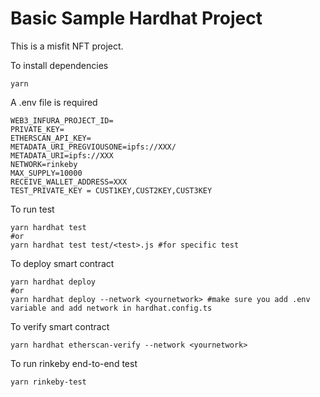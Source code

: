 # Basic Sample Hardhat Project

This is a misfit NFT project.

To install dependencies
```shell
yarn 
```

A .env file is required
```
WEB3_INFURA_PROJECT_ID=
PRIVATE_KEY=
ETHERSCAN_API_KEY=
METADATA_URI_PREGVIOUSONE=ipfs://XXX/
METADATA_URI=ipfs://XXX
NETWORK=rinkeby
MAX_SUPPLY=10000
RECEIVE_WALLET_ADDRESS=XXX
TEST_PRIVATE_KEY = CUST1KEY,CUST2KEY,CUST3KEY
```

To run test
```
yarn hardhat test
#or 
yarn hardhat test test/<test>.js #for specific test
```

To deploy smart contract
```
yarn hardhat deploy
#or 
yarn hardhat deploy --network <yournetwork> #make sure you add .env variable and add network in hardhat.config.ts
```

To verify smart contract
```
yarn hardhat etherscan-verify --network <yournetwork>
```


To run rinkeby end-to-end test
```
yarn rinkeby-test
```